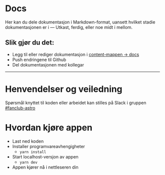 # Docs

Her kan du dele dokumentasjon i Markdown-format, uansett hvilket stadie dokumentasjonen er i — Utkast, ferdig, eller noe midt i mellom.

## Slik gjør du det:

* Legg til eller rediger dokumentasjon i [content-mappen -> docs](https://github.com/navikt/docs/tree/main/src/content/docs)
* Push endringene til Github
* Del dokumentasjonen med kollegar

---

# Henvendelser og veiledning

Spørsmål knyttet til koden eller arbeidet kan stilles
på Slack i gruppen [#fanclub-astro](https://nav-it.slack.com/archives/C05DLEDJFLY)

# Hvordan kjøre appen

- Last ned koden
- Installer programvareavhengigheter
  - `yarn install`
- Start localhost-versjon av appen
  - `yarn dev`
- Appen kjører nå i nettleseren din
